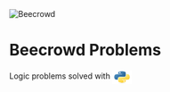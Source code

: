 <img src="https://www.beecrowd.com.br/home/wp-content/uploads/2021/08/beecrowd__negativoHor-vazado-small-PNG-1024x246.png" alt="Beecrowd">

# Beecrowd Problems
Logic problems solved with <img alt="C Sharp" height="25" width="35" align="center" src="https://raw.githubusercontent.com/devicons/devicon/master/icons/python/python-original.svg">
